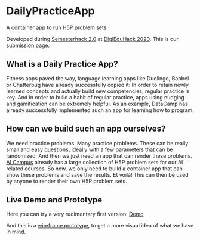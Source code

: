 # DailyPracticeApp
A container app to run [H5P](https://h5p.org/) problem sets

Developed during [Semesterhack 2.0](https://digieduhack.com/en/berlin-semesterhack-2-0-in-german-english) at [DigiEduHack 2020](https://digieduhack.com/en/). This is our [submission page](https://digieduhack.com/en/solutions/the-daily-practice-app-not-only-for-the-ai-campus). 


## What is a Daily Practice App? 


Fitness apps paved the way, language learning apps like Duolingo, Babbel or Chatterbug have already successfully copied it: In order to retain newly learned concepts and actually build new competencies, regular practice is key. And in order to build a habit of regular practice, apps using nudging and gamification can be extremely helpful. As an example, DataCamp has already successfully implemented such an app for learning how to program.  



## How can we build such an app ourselves? 


We need practice problems. Many practice problems. These can be really small and easy questions, ideally with a few parameters that can be randomized. And then we just need an app that can render these problems. [AI Campus](https://ki-campus.org/?locale=en) already has a large collection of H5P problem sets for our AI related courses. So now, we only need to build a container app that can show these problems and save the results. Et voilá! This can then be used by anyone to render their own H5P problem sets. 


## Live Demo and Prototype

Here you can try a very rudimentary first version: [Demo](https://appetize.io/app/wdbdk1wedngvn8y4uccbedf2q8?device=pixel4&scale=100)

And this is a [wireframe prototype](https://www.figma.com/proto/UAmydfQj0i6el25vTnkvEu/DailyPracticeApp), to get a more visual idea of what we have in mind. 
